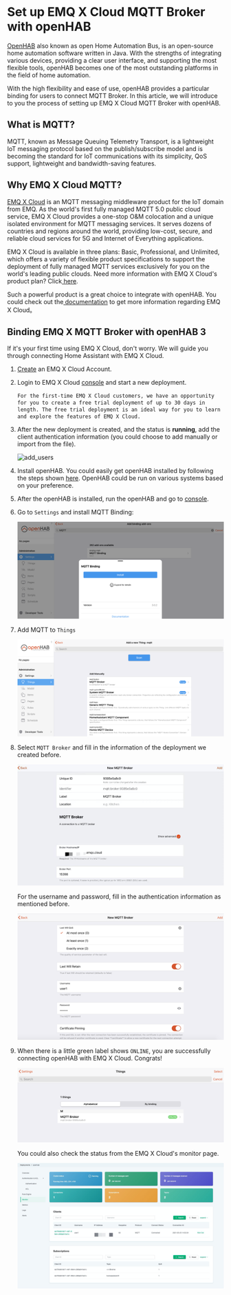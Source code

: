 # Set up EMQ X Cloud MQTT Broker with openHAB

[OpenHAB](https://www.openhab.org/) also known as open Home Automation Bus, is an open-source home automation software written in Java. With the strengths of integrating various devices, providing a clear user interface, and supporting the most flexible tools, openHAB becomes one of the most outstanding platforms in the field of home automation.

With the high flexibility and ease of use, openHAB provides a particular binding for users to connect MQTT Broker. In this article, we will introduce to you the process of setting up EMQ X Cloud MQTT Broker with openHAB.



## What is MQTT?

MQTT, known as Message Queuing Telemetry Transport, is a lightweight IoT messaging protocol based on the publish/subscribe model and is becoming the standard for IoT communications with its simplicity, QoS support, lightweight and bandwidth-saving features.



## Why EMQ X Cloud MQTT?

[EMQ X Cloud](https://www.emqx.com/en/cloud) is an MQTT messaging middleware product for the IoT domain from EMQ. As the world's first fully managed MQTT 5.0 public cloud service, EMQ X Cloud provides a one-stop O&M colocation and a unique isolated environment for MQTT messaging services. It serves dozens of countries and regions around the world, providing low-cost, secure, and reliable cloud services for 5G and Internet of Everything applications.

EMQ X Cloud is available in three plans: Basic, Professional, and Unlimited, which offers a variety of flexible product specifications to support the deployment of fully managed MQTT services exclusively for you on the world's leading public clouds. Need more information with EMQ X Cloud's product plan? Click[ here](https://docs.emqx.io/en/cloud/latest/pricing.html).

Such a powerful product is a great choice to integrate with openHAB. You could check out the[ documentation](https://docs.emqx.io/en/cloud/latest/) to get more information regarding EMQ X Cloud。



## Binding EMQ X MQTT Broker with openHAB 3

If it's your first time using EMQ X Cloud, don't worry. We will guide you through connecting Home Assistant with EMQ X Cloud.

1. [Create](https://www.emqx.com/en/signin?continue=https://www.emqx.com/en/cloud) an EMQ X Cloud Account.

2. Login to EMQ X Cloud [console](https://cloud.emqx.io/console/) and start a new deployment.

   ```tip
   For the first-time EMQ X Cloud customers, we have an opportunity for you to create a free trial deployment of up to 30 days in length. The free trial deployment is an ideal way for you to learn and explore the features of EMQ X Cloud. 
   ```

3. After the new deployment is created, and the status is **running**, add the client authentication information (you could choose to add manually or import from the file).  

   ![add_users](https://docs.emqx.io/assets/img/auth.6543e1b4.png)

4. Install openHAB. You could easily get openHAB installed by following the steps shown [here](https://www.openhab.org/docs/installation/). OpenHAB could be run on various systems based on your preference. 

5. After the openHAB is installed, run the openHAB and go to [console](http://localhost:8080/).

6. Go to `Settings` and install MQTT Binding:

   ![image-binding](./_assets/image-binding.png)

7. Add MQTT to `Things`

   ![image-thing](./_assets/image-thing.png)

8. Select `MQTT Broker` and fill in the information of the deployment we created before.

   ![image-broker](./_assets/image-broker.png)

   For the username and password, fill in the authentication information as mentioned before.

   ![image-info](./_assets/image-info.png)

   

9. When there is a little green label shows `ONLINE`, you are successfully connecting openHAB with EMQ X Cloud. Congrats!

   ![image-things](./_assets/image-things.png)

   You could also check the status from the EMQ X Cloud's monitor page.

   ![image-monitor](./_assets/image-monitor.png)

